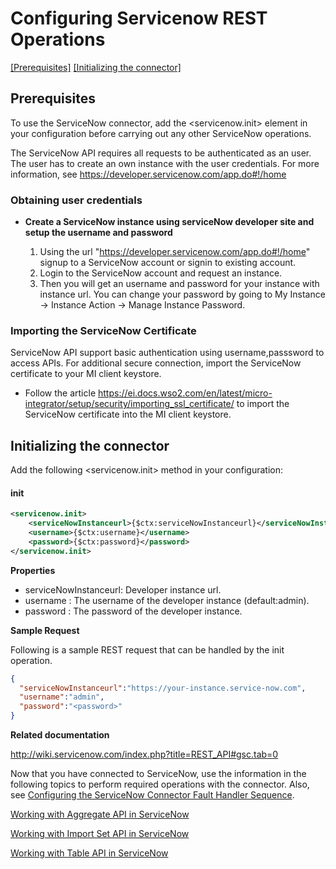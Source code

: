 # Configuring Servicenow REST Operations

[[Prerequisites]](#Prerequisites) [[Initializing the connector]](#initializing-the-connector)

## Prerequisites

To use the ServiceNow connector, add the <servicenow.init> element in your configuration before carrying out any other ServiceNow operations.

The ServiceNow API requires all requests to be authenticated as an user. The user has to create an own instance with the user credentials. For more information, see https://developer.servicenow.com/app.do#!/home

### Obtaining user credentials

* **Create a ServiceNow instance using serviceNow developer site and setup the username and password**
 
  1. Using the url "https://developer.servicenow.com/app.do#!/home" signup to a ServiceNow account or signin to existing account.
	2. Login to the ServiceNow account and request an instance.
	3. Then you will get an username and password for your instance with instance url. You can change your password by going to My Instance -> Instance Action -> Manage Instance Password.
	
	    
	    
### Importing the ServiceNow Certificate

ServiceNow API support basic authentication using username,passsword to access APIs. For additional secure connection, import the ServiceNow certificate to your MI client keystore.

* Follow the article https://ei.docs.wso2.com/en/latest/micro-integrator/setup/security/importing_ssl_certificate/  to import the ServiceNow certificate into the MI client keystore.
 

## Initializing the connector

Add the following <servicenow.init> method in your configuration:
 
#### init
```xml
<servicenow.init>
    <serviceNowInstanceurl>{$ctx:serviceNowInstanceurl}</serviceNowInstanceurl>
    <username>{$ctx:username}</username>
    <password>{$ctx:password}</password>
</servicenow.init>
```
**Properties** 
* serviceNowInstanceurl: Developer instance url.  
* username : The username of the developer instance (default:admin).  
* password : The password of the  developer instance. 

**Sample Request**

Following is a sample REST request that can be handled by the init operation.

```json
{
  "serviceNowInstanceurl":"https://your-instance.service-now.com", 
  "username":"admin",
  "password":"<password>"
}
```

**Related  documentation**

http://wiki.servicenow.com/index.php?title=REST_API#gsc.tab=0

Now that you have connected to ServiceNow, use the information in the following topics to perform required operations with the connector. Also, see [Configuring the ServiceNow Connector Fault Handler Sequence](fault_handler_sequence.md).

[Working with Aggregate API in ServiceNow](aggregate.md)

[Working with Import Set API in ServiceNow](import_set.md)

[Working with Table API in ServiceNow](table.md)
